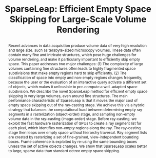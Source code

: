 ---
# this file is written in YAML http://docs.ansible.com/ansible/latest/YAMLSyntax.html
# all lines with a leading sharp are comments and will not be compiled
# longer blocks of text should start with a a leading > to escape all special characters

# URL handle for generated webpage
slug:       sparseleap

#specifies layout to be used for page generation (do not modify)
layout:     publication

#publication title
title:      >
   SparseLeap: Efficient Empty Space Skipping for Large-Scale Volume Rendering
   
#include in selected publications on front page (optional, delete line if not applicable)
display:	selected

#list all publication authors in correct order (please check the spelling is identical to your personal page)
authors:
 - Markus Hadwiger
 - Ali K. Al-Awami
 - Johanna Beyer
 - Marco Agus
 - Hanspeter Pfister
 
#insert publication venue (displayed on publication page)
venue:      >
   IEEE Transactions on Visualization and Computer Graphics, Vol.24, No.1 (Proceedings IEEE Scientific Visualization 2017), pp. 974-983
   
#insert short venue (displayed in box in publication list)
shortvenue: >
   IEEE Scientific Visualization 2017

#specify publication year
year:       2018

#insert abstract of publication
abstract:   >
   Recent advances in data acquisition produce volume data of very high resolution and large size, such as terabyte-sized microscopy volumes. These data often contain many fine and intricate structures, which pose huge challenges for volume rendering, and make it particularly important to efficiently skip empty space. This paper addresses two major challenges: (1) The complexity of large volumes containing fine structures often leads to highly fragmented space subdivisions that make empty regions hard to skip efficiently. (2) The classification of space into empty and non-empty regions changes frequently, because the user or the evaluation of an interactive query activate a different set of objects, which makes it unfeasible to pre-compute a well-adapted space subdivision. We describe the novel SparseLeap method for efficient empty space skipping in very large volumes, even around fine structures. The main performance characteristic of SparseLeap is that it moves the major cost of empty space skipping out of the ray-casting stage. We achieve this via a hybrid strategy that balances the computational load between determining empty ray segments in a rasterization (object-order) stage, and sampling non-empty volume data in the ray-casting (image-order) stage. Before ray-casting, we exploit the fast hardware rasterization of GPUs to create a ray segment list for each pixel, which identifies non-empty regions along the ray. The ray-casting stage then leaps over empty space without hierarchy traversal. Ray segment lists are created by rasterizing a set of fine-grained, view-independent bounding boxes. Frame coherence is exploited by re-using the same bounding boxes unless the set of active objects changes. We show that SparseLeap scales better to large, sparse data than standard octree empty space skipping.
   
#link to hi-res teaser image of publication (please make sure the image is wide, e.g. aspect ratio between 4:2 and 4:1)
teaser:     './publications/2017_hadwiger_sparseleap.jpg'
   
#link to smaller thumbnail image of publication (please make sure the aspect ratio is 3:2, suggested size is 150x100px)
thumbnail:  './publications/2017_hadwiger_thumbnail.png'

#link to publication video (optional): you can either upload the video to our website (insert local link) or host it on youtube or vimeo (in this case insert the youtube/vimeo link)
video:      './publications/2017_hadwiger_sparseleap.mp4'

#link to publication pdf (optional)
pdf:        './publications/2017_hadwiger_sparseleap.pdf'

#insert citation. please format citation by inserting <br> at line breaks, &nbsp;&nbsp; will insert a tab character to prettify the citation
citation:   >
  @article{Hadwiger2018SparseLeap,<br>
   &nbsp;&nbsp;title = {SparseLeap: Efficient Empty Space Skipping for Large-Scale Volume Rendering},<br>
   &nbsp;&nbsp;author = {Hadwiger, Markus and Al-Awami, Ali K. and Beyer, Johanna and Agus, Marco and Pfister, Hanspeter},<br>
   &nbsp;&nbsp;journal = {IEEE Transactions on Visualization and Computer Graphics (Proceedings IEEE Scientific Visualization 2017)},<br>
   &nbsp;&nbsp;year = {2018}<br>
   &nbsp;&nbsp;volume = {24},<br>
   &nbsp;&nbsp;number = {1},<br>
   &nbsp;&nbsp;pages = {974--983}<br>
  }

#insert links to additional material for the publication (optional)
#links need a title, a URL and a type (this defines the link icon) which can be one of the following values: code, archive, files, slides or text (this is the default icon)
#links: 
# - title: ExampleCode
#   type:  code
#   url:   './publications/supplementary1.zip' 
# - title: ExampleSlides
#  type:  slides
#   url:   './publications/presentation.pptx'
   
 #don't forget the leading and trailing --- in a YAML file
---